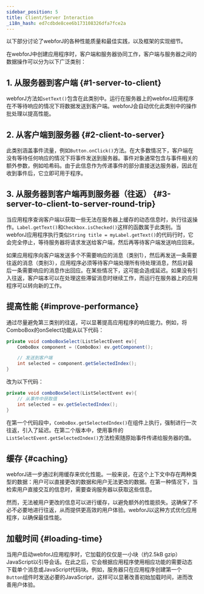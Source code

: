 ```yaml
---
sidebar_position: 5
title: Client/Server Interaction
_i18n_hash: ed7cdbde8cee6b173108326dfa7fce2a
---
```

以下部分讨论了webforJ的各种性能质量和最佳实践，以及框架的实现细节。

在webforJ中创建应用程序时，客户端和服务器协同工作，客户端与服务器之间的数据操作可以分为以下广泛类别：

## 1. 从服务器到客户端 {#1-server-to-client}

webforJ方法如`setText()`包含在此类别中。运行在服务器上的webforJ应用程序在不等待响应的情况下将数据发送到客户端。webforJ会自动优化此类别中的操作批处理以提高性能。

## 2. 从客户端到服务器 {#2-client-to-server}

此类别涵盖事件流量，例如`Button.onClick()`方法。在大多数情况下，客户端在没有等待任何响应的情况下将事件发送到服务器。事件对象通常包含与事件相关的额外参数，例如哈希码。由于此信息作为传递事件的部分直接送达服务器，因此在收到事件后，它立即可用于程序。

## 3. 从服务器到客户端再到服务器（往返） {#3-server-to-client-to-server-round-trip}

当应用程序查询客户端以获取一些无法在服务器上缓存的动态信息时，执行往返操作。`Label.getText()`和`Checkbox.isChecked()`这样的函数属于此类别。当webforJ应用程序执行类似`String title = myLabel.getText()`的代码行时，它会完全停止，等待服务器将请求发送给客户端，然后再等待客户端发送响应回来。

如果应用程序向客户端发送多个不需要响应的消息（类别1），然后再发送一条需要往返的消息（类别3），应用程序必须等待客户端处理所有待处理消息，然后对最后一条需要响应的消息作出回应。在某些情况下，这可能会造成延迟。如果没有引入往返，客户端本可以在处理这些滞留消息时继续工作，而运行在服务器上的应用程序可以转向新的工作。

## 提高性能 {#improve-performance}

通过尽量避免第三类别的往返，可以显著提高应用程序的响应能力。例如，将ComboBox的onSelect功能从以下代码：

```java
private void comboBoxSelect(ListSelectEvent ev){
    ComboBox component = (ComboBox) ev.getComponent();

    // 发送到客户端
    int selected = component.getSelectedIndex();
}
```

改为以下代码：

```java
private void comboBoxSelect(ListSelectEvent ev){
    // 从事件中获取值
    int selected = ev.getSelectedIndex();
}
```

在第一个代码段中，`ComboBox.getSelectedIndex()`在组件上执行，强制进行一次往返，引入了延迟。在第二个版本中，使用事件的`ListSelectEvent.getSelectedIndex()`方法检索随原始事件传递给服务器的值。

## 缓存 {#caching}

webforJ进一步通过利用缓存来优化性能。一般来说，在这个上下文中存在两种类型的数据：用户可以直接更改的数据和用户无法更改的数据。在第一种情况下，当检索用户直接交互的信息时，需要查询服务器以获取这些信息。

然而，无法被用户更改的信息可以进行缓存，以避免额外的性能损失。这确保了不必不必要地进行往返，从而提供更高效的用户体验。webforJ以这种方式优化应用程序，以确保最佳性能。

## 加载时间 {#loading-time}

当用户启动webforJ应用程序时，它加载的仅仅是一小块（约2.5kB gzip）JavaScript以引导会话。在此之后，它会根据应用程序使用相应功能的需要动态下载单个消息或JavaScript代码块。例如，服务器只在应用程序创建第一个`Button`组件时发送必要的JavaScript，这样可以显著改善初始加载时间，进而改善用户体验。
